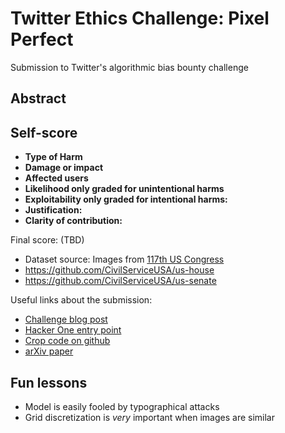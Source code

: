# Twitter Ethics Challenge: Pixel Perfect
Submission to Twitter's algorithmic bias bounty challenge

## Abstract

## Self-score

+ **Type of Harm**
+ **Damage or impact**
+ **Affected users**
+ **Likelihood only graded for unintentional harms**
+ **Exploitability only graded for intentional harms:**
+ **Justification:**
+ **Clarity of contribution:**

Final score: (TBD)

+ Dataset source: Images from [117th US Congress](https://www.congress.gov/members?q=%7B%22congress%22%3A%5B%22117%22%5D%7D&pageSize=250&page=1)
+ https://github.com/CivilServiceUSA/us-house
+ https://github.com/CivilServiceUSA/us-senate

Useful links about the submission:
+ [Challenge blog post](https://blog.twitter.com/engineering/en_us/topics/insights/2021/algorithmic-bias-bounty-challenge)
+ [Hacker One entry point](https://hackerone.com/twitter-algorithmic-bias?type=team)
+ [Crop code on github](https://github.com/twitter-research/image-crop-analysis)
+ [arXiv paper](https://arxiv.org/pdf/2105.08667.pdf)

## Fun lessons

+ Model is easily fooled by typographical attacks
+ Grid discretization is _very_ important when images are similar
